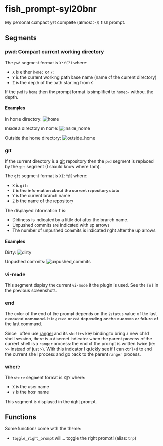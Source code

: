 # fish_prompt-syl20bnr

My personal compact yet complete (almost :-)) fish prompt.

## Segments

### pwd: Compact current working directory

The `pwd` segment format is `X:Y(Z)` where:
- `X` is either `home:` or `/:`
- `Y` is the current working path base name (name of the current directory)
- `Z` is the depth of the path starting from `X`

If the `pwd` is `home` then the prompt format is simplified to `home:~` without
the depth.

#### Examples

In home directory:
![home](http://raw2.github.com/syl20bnr/fish_prompt-syl20bnr/master/screenshots/prompt_fish-syl20bnr-home-ranger.png)

Inside a directory in home:
![inside_home](http://raw2.github.com/syl20bnr/fish_prompt-syl20bnr/master/screenshots/prompt_fish-syl20bnr-inside-home.png)

Outside the home directory:
![outside_home](http://raw2.github.com/syl20bnr/fish_prompt-syl20bnr/master/screenshots/prompt_fish-syl20bnr-outside-home.png)

### git

If the current directory is a [git][git] repository then the `pwd` segment is
replaced by the `git` segment (I should know where I am).

The `git` segment format is `XI:Y@Z` where:
- `X` is `git:`
- `I` is the information about the current repository state
- `Y` is the current branch name
- `Z` is the name of the repository

The displayed information `I` is:
- Dirtiness is indicated by a little dot after the branch name.
- Unpushed commits are indicated with up arrows
- The number of unpushed commits is indicated right after the up arrows

#### Examples

Dirty:
![dirty](http://raw2.github.com/syl20bnr/fish_prompt-syl20bnr/master/screenshots/prompt_fish-syl20bnr-git-dirty.png)

Unpushed commits:
![unpushed_commits](http://raw2.github.com/syl20bnr/fish_prompt-syl20bnr/master/screenshots/prompt_fish-syl20bnr-git-ucommit-count.png)

### vi-mode

This segment display the current `vi-mode` if the plugin is used.
See the `[n]` in the previous screenshots.

### end

The color of the end of the prompt depends on the `$status` value of the
last executed command. It is `green` or `red` depending on the success or
failure of the last command.

Since I often use [ranger][ranger] and its `shift+s` key binding to bring
a new child shell session, there is a discreet indicator when the parent
process of the current shell is a `ranger` process: the end of the prompt
is written twice (ie: `>>` instead of just `>`).
With this indicator I quickly see if I can `ctrl+d` to end the current shell
process and go back to the parent `ranger` process.

### where

The `where` segment format is `X@Y` where:
- `X` is the user name
- `Y` is the host name

This segment is displayed in the right prompt.

## Functions

Some functions come with the theme:
- `toggle_right_prompt` will... toggle the right prompt! (alias: `trp`)

[git]: http://git-scm.com/
[ranger]: http://ranger.nongnu.org/
